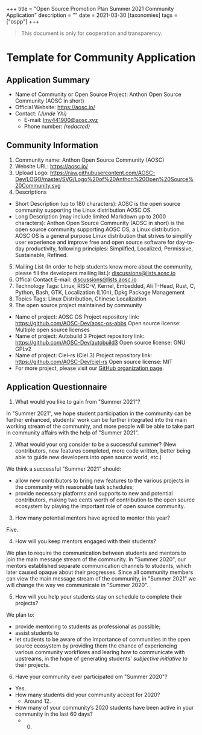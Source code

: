 +++
title = "Open Source Promotion Plan Summer 2021 Community Application"
description = ""
date = 2021-03-30
[taxonomies]
tags = ["ospp"]
+++

> This document is only for cooperation and transparency.

# Template for Community Application

## Application Summary

- Name of Community or Open Source Project: Anthon Open Source Community (AOSC in short)
- Official Website: https://aosc.io/
- Contact: _(Junde Yhi)_
  - E-mail: lmy441900@aosc.xyz
  - Phone number: _(redacted)_

## Community Information

1. Community name: Anthon Open Source Community (AOSC)
2. Website URL: https://aosc.io/
3. Upload Logo: https://raw.githubusercontent.com/AOSC-Dev/LOGO/master/SVG/Logo%20of%20Anthon%20Open%20Source%20Community.svg
4. Descriptions
  - Short Description (up to 180 characters): AOSC is the open source community supporting the Linux distribution AOSC OS.
  - Long Description (may include limited Markdown up to 2000 characters): Anthon Open Source Community (AOSC in short) is the open source community supporting AOSC OS, a Linux distribution. AOSC OS is a general purpose Linux distribution that strives to simplify user experience and improve free and open source software for day-to-day productivity, following principles: Simplified, Localized, Permissive, Sustainable, Refined.
5. Mailing List (In order to help students know more about the community, please fill the developers mailing list.): discussions@lists.aosc.io
6. Offical Contact E-mail: discussions@lists.aosc.io
7. Technology Tags: Linux, RISC-V, Kernel, Embedded, Ali T-Head, Rust, C, Python, Bash, GTK, Localization (L10n), Dpkg Package Management
8. Topics Tags: Linux Distribution, Chinese Localization
9. The open source project maintained by community
  - Name of project: AOSC OS
    Project repository link: https://github.com/AOSC-Dev/aosc-os-abbs
    Open source license: Multiple open source licenses
  - Name of project: Autobuild 3
    Project repository link: https://github.com/AOSC-Dev/autobuild3
    Open source license: GNU GPLv2
  - Name of project: Ciel-rs (Ciel 3)
    Project repository link: https://github.com/AOSC-Dev/ciel-rs
    Open source license: MIT
  - For more project, please visit our [GitHub organization page](https://github.com/AOSC-Dev/).

## Application Questionnaire

1. What would you like to gain from "Summer 2021"?

In "Summer 2021", we hope student participation in the community can be further enhanced, students' work can be further integrated into the main working stream of the community, and more people will be able to take part in community affairs with the help of "Summer 2021".

2. What would your org consider to be a successful summer? (New contributors, new features completed, more code written, better being able to guide new developers into open source world, etc.)

We think a successful "Summer 2021" should:

- allow new contributors to bring new features to the various projects in the community with reasonable task schedules;
- provide necessary platforms and supports to new and potential contributors, making two cents worth of contribution to the open source ecosystem by playing the important role of open source community.

3. How many potential mentors have agreed to mentor this year?

Five.

4. How will you keep mentors engaged with their students?

We plan to require the communication between students and mentors to join the main message stream of the community. In "Summer 2020", our mentors established separate communication channels to students, which later caused opaque about their progresses. Since all community members can view the main message stream of the community, in "Summer 2021" we will change the way we communicate in "Summer 2020".

5. How will you help your students stay on schedule to complete their projects?

We plan to:

- provide mentoring to students as professional as possible;
- assist students to
- let students to be aware of the importance of communities in the open source ecosystem by providing them the chance of experiencing various community workflows and learing how to communicate with upstreams, in the hope of generating students' _subjective initiative_ to their projects.

6. Have your community ever participated om "Summer 2020"?
  - Yes.
  - How many students did your community accept for 2020?
    - Around 12.
  - How many of your community’s 2020 students have been active in your community in the last 60 days?
    - 0.
